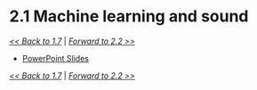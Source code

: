 # 2.1 Machine learning and sound

[*<< Back to 1.7*](../Day_1/1.7.md)  \| [*Forward to 2.2 >>*](2.2.md)

- [PowerPoint Slides](https://github.com/stevemclaugh/HILT-Audio-ML/blob/master/Day_2/Day_2_ML.pptx?raw=true)

[*<< Back to 1.7*](../Day_1/1.7.md)  \| [*Forward to 2.2 >>*](2.2.md)
